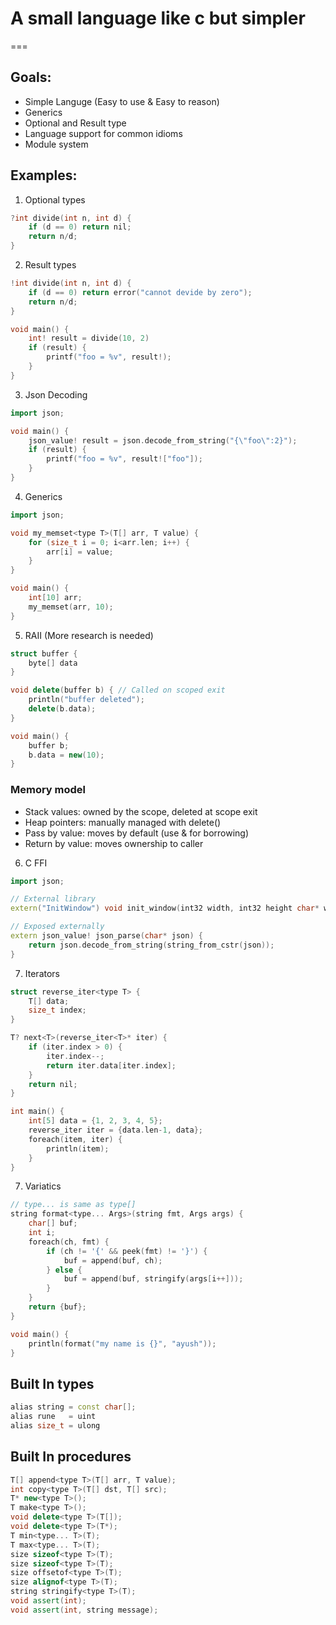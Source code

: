 # A small language like c but simpler
===

## Goals:
- Simple Languge (Easy to use & Easy to reason)
- Generics
- Optional and Result type
- Language support for common idioms
- Module system

## Examples:

1. Optional types
```c++
?int divide(int n, int d) {
	if (d == 0) return nil;
	return n/d;
}
```

2. Result types
```c++
!int divide(int n, int d) {
	if (d == 0) return error("cannot devide by zero");
	return n/d;
}

void main() {
	int! result = divide(10, 2)
	if (result) {
		printf("foo = %v", result!);
	}
}
```

3. Json Decoding
```c++
import json;

void main() {
	json_value! result = json.decode_from_string("{\"foo\":2}");
	if (result) {
		printf("foo = %v", result!["foo"]);
	}
}
```

4. Generics
```c++
import json;

void my_memset<type T>(T[] arr, T value) {
	for (size_t i = 0; i<arr.len; i++) {
		arr[i] = value;
	}
}

void main() {
	int[10] arr;
	my_memset(arr, 10); 
}
```

5. RAII (More research is needed)

```c++
struct buffer {
	byte[] data
}

void delete(buffer b) { // Called on scoped exit
	println("buffer deleted");
	delete(b.data);
}

void main() {
	buffer b; 
	b.data = new(10);
}
```

### Memory model
- Stack values: owned by the scope, deleted at scope exit
- Heap pointers: manually managed with delete()
- Pass by value: moves by default (use & for borrowing)
- Return by value: moves ownership to caller

6. C FFI
```c++
import json;

// External library
extern("InitWindow") void init_window(int32 width, int32 height char* window_name);

// Exposed externally
extern json_value! json_parse(char* json) {
	return json.decode_from_string(string_from_cstr(json));
}
```

7. Iterators
```c++
struct reverse_iter<type T> {
    T[] data;
    size_t index;
}

T? next<T>(reverse_iter<T>* iter) {
    if (iter.index > 0) {
        iter.index--;
        return iter.data[iter.index];
    }
    return nil;
}

int main() {
	int[5] data = {1, 2, 3, 4, 5};
	reverse_iter iter = {data.len-1, data};
	foreach(item, iter) {
		println(item);
	}
}
```

7. Variatics
```c++
// type... is same as type[]
string format<type... Args>(string fmt, Args args) {
	char[] buf;
	int i;
	foreach(ch, fmt) {
		if (ch != '{' && peek(fmt) != '}') {
			buf = append(buf, ch);
		} else {
			buf = append(buf, stringify(args[i++]));
		}
	}
	return {buf};
}

void main() {
	println(format("my name is {}", "ayush"));
}
```

## Built In types
```c++
alias string = const char[];
alias rune   = uint
alias size_t = ulong
```

## Built In procedures
```c++
T[] append<type T>(T[] arr, T value);
int copy<type T>(T[] dst, T[] src);
T* new<type T>();
T make<type T>();
void delete<type T>(T[]);
void delete<type T>(T*);
T min<type... T>(T);
T max<type... T>(T);
size sizeof<type T>(T);
size sizeof<type T>(T);
size offsetof<type T>(T);
size alignof<type T>(T);
string stringify<type T>(T);
void assert(int);
void assert(int, string message);
```